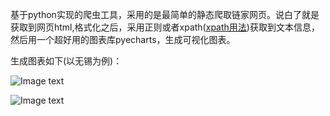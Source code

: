   
  基于python实现的爬虫工具，采用的是最简单的静态爬取链家网页。说白了就是获取到网页html,格式化之后，采用正则或者xpath([xpath用法](https://www.cnblogs.com/lei0213/p/7506130.html))获取到文本信息，然后用一个超好用的图表库pyecharts，生成可视化图表。

生成图表如下(以无锡为例)：

![Image text](https://github.com/hexoman/imageFloder/blob/master/均价分布柱形图.png)

![Image text](https://github.com/hexoman/imageFloder/blob/master/区域范围分布图.png)

